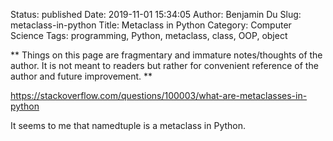 Status: published
Date: 2019-11-01 15:34:05
Author: Benjamin Du
Slug: metaclass-in-python
Title: Metaclass in Python
Category: Computer Science
Tags: programming, Python, metaclass, class, OOP, object

**
Things on this page are fragmentary and immature notes/thoughts of the author.
It is not meant to readers but rather for convenient reference of the author and future improvement.
**

https://stackoverflow.com/questions/100003/what-are-metaclasses-in-python

It seems to me that namedtuple is a metaclass in Python.

